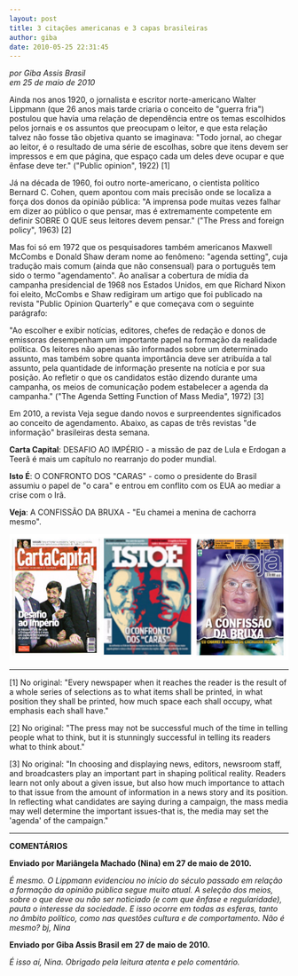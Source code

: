```yaml
---
layout: post
title: 3 citações americanas e 3 capas brasileiras
author: giba
date: 2010-05-25 22:31:45
---
```

*por Giba Assis Brasil*\
*em 25 de maio de 2010*

Ainda nos anos 1920, o jornalista e escritor norte-americano Walter Lippmann (que 26 anos mais tarde criaria o conceito de "guerra fria") postulou que havia uma relação de dependência entre os temas escolhidos pelos jornais e os assuntos que preocupam o leitor, e que esta relação talvez não fosse tão objetiva quanto se imaginava: "Todo jornal, ao chegar ao leitor, é o resultado de uma série de escolhas, sobre que itens devem ser impressos e em que página, que espaço cada um deles deve ocupar e que ênfase deve ter." ("Public opinion", 1922) \[1]

Já na década de 1960, foi outro norte-americano, o cientista político Bernard C. Cohen, quem apontou com mais precisão onde se localiza a força dos donos da opinião pública: "A imprensa pode muitas vezes falhar em dizer ao público o que pensar, mas é extremamente competente em definir SOBRE O QUE seus leitores devem pensar." ("The Press and foreign policy", 1963) \[2]

Mas foi só em 1972 que os pesquisadores também americanos Maxwell McCombs e Donald Shaw deram nome ao fenômeno: "agenda setting", cuja tradução mais comum (ainda que não consensual) para o português tem sido o termo "agendamento". Ao analisar a cobertura de mídia da campanha presidencial de 1968 nos Estados Unidos, em que Richard Nixon foi eleito, McCombs e Shaw redigiram um artigo que foi publicado na revista "Public Opinion Quarterly" e que começava com o seguinte parágrafo:

"Ao escolher e exibir notícias, editores, chefes de redação e donos de emissoras desempenham um importante papel na formação da realidade política. Os leitores não apenas são informados sobre um determinado assunto, mas também sobre quanta importância deve ser atribuída a tal assunto, pela quantidade de informação presente na notícia e por sua posição. Ao refletir o que os candidatos estão dizendo durante uma campanha, os meios de comunicação podem estabelecer a agenda da campanha." ("The Agenda Setting Function of Mass Media", 1972) \[3]

Em 2010, a revista Veja segue dando novos e surpreendentes significados ao conceito de agendamento. Abaixo, as capas de três revistas "de informação" brasileiras desta semana.

**Carta Capital**: DESAFIO AO IMPÉRIO - a missão de paz de Lula e Erdogan a Teerã é mais um capítulo no rearranjo do poder mundial.

**Isto É**: O CONFRONTO DOS "CARAS"  - como o presidente do Brasil assumiu o papel de "o cara" e entrou em conflito com os EUA ao mediar a crise com o Irã.

**Veja**: A CONFISSÃO DA BRUXA - "Eu chamei a menina de cachorra mesmo".

![](/uploads/capas.jpg)


	

- - -

\[1] No original: "Every newspaper when it reaches the reader is the result of a whole series of selections as to what items shall be printed, in what position they shall be printed, how much space each shall occupy, what emphasis each shall have."

\[2] No original: "The press may not be successful much of the time in telling people what to think, but it is stunningly successful in telling its readers what to think about."

\[3] No original: "In choosing and displaying news, editors, newsroom staff, and broadcasters play an important part in shaping political reality. Readers learn not only about a given issue, but also how much importance to attach to that issue from the amount of information in a news story and its position. In reflecting what candidates are saying during a campaign, the mass media may well determine the important issues-that is, the media may set the 'agenda' of the campaign."

- - -

**COMENTÁRIOS**

**Enviado por Mariângela Machado (Nina) em 27 de maio de 2010.**

*É mesmo. O Lippmann evidenciou no início do século passado em relação a formação da opinião pública segue muito atual. A seleção dos meios, sobre o que deve ou não ser noticiado (e com que ênfase e regularidade), pauta o interesse da sociedade. E isso ocorre em todas as esferas, tanto no âmbito político, como nas questões cultura e de comportamento. Não é mesmo? bj, Nina*

**Enviado por Giba Assis Brasil em 27 de maio de 2010.**

*É isso aí, Nina. Obrigado pela leitura atenta e pelo comentário.*